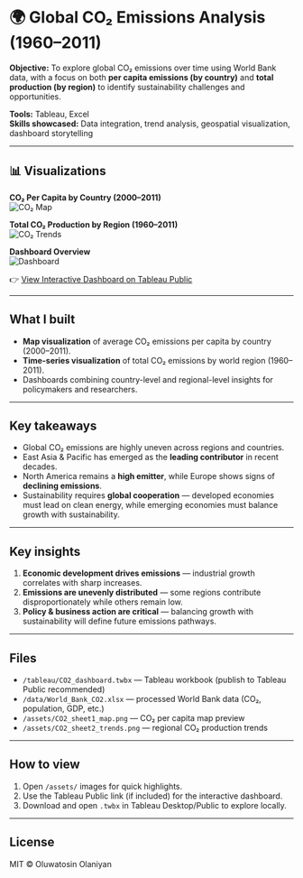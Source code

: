 # 🌍 Global CO₂ Emissions Analysis (1960–2011)

**Objective:** To explore global CO₂ emissions over time using World Bank data, with a focus on both **per capita emissions (by country)** and **total production (by region)** to identify sustainability challenges and opportunities.

**Tools:** Tableau, Excel  
**Skills showcased:** Data integration, trend analysis, geospatial visualization, dashboard storytelling

---

## 📊 Visualizations

**CO₂ Per Capita by Country (2000–2011)**  
![CO₂ Map](./assets/CO2_sheet1_map.png)

**Total CO₂ Production by Region (1960–2011)**  
![CO₂ Trends](./assets/CO2_sheet2_trends.png)

**Dashboard Overview**  
![Dashboard](./assets/dashboard_overview.png)

👉 [View Interactive Dashboard on Tableau Public](https://public.tableau.com/views/DashboardsStarterTemplate_17570045049280/Dashboard1?:language=en-GB&:sid=&:redirect=auth&:display_count=n&:origin=viz_share_link)

---
## What I built
- **Map visualization** of average CO₂ emissions per capita by country (2000–2011).  
- **Time-series visualization** of total CO₂ emissions by world region (1960–2011).  
- Dashboards combining country-level and regional-level insights for policymakers and researchers.

---

## Key takeaways
- Global CO₂ emissions are highly uneven across regions and countries.  
- East Asia & Pacific has emerged as the **leading contributor** in recent decades.  
- North America remains a **high emitter**, while Europe shows signs of **declining emissions**.  
- Sustainability requires **global cooperation** — developed economies must lead on clean energy, while emerging economies must balance growth with sustainability.  

---

## Key insights
1. **Economic development drives emissions** — industrial growth correlates with sharp increases.  
2. **Emissions are unevenly distributed** — some regions contribute disproportionately while others remain low.  
3. **Policy & business action are critical** — balancing growth with sustainability will define future emissions pathways.  

---

## Files
- `/tableau/CO2_dashboard.twbx` — Tableau workbook (publish to Tableau Public recommended)  
- `/data/World_Bank_CO2.xlsx` — processed World Bank data (CO₂, population, GDP, etc.)  
- `/assets/CO2_sheet1_map.png` — CO₂ per capita map preview  
- `/assets/CO2_sheet2_trends.png` — regional CO₂ production trends  

---

## How to view
1. Open `/assets/` images for quick highlights.  
2. Use the Tableau Public link (if included) for the interactive dashboard.  
3. Download and open `.twbx` in Tableau Desktop/Public to explore locally.  

---

## License
MIT © Oluwatosin Olaniyan

